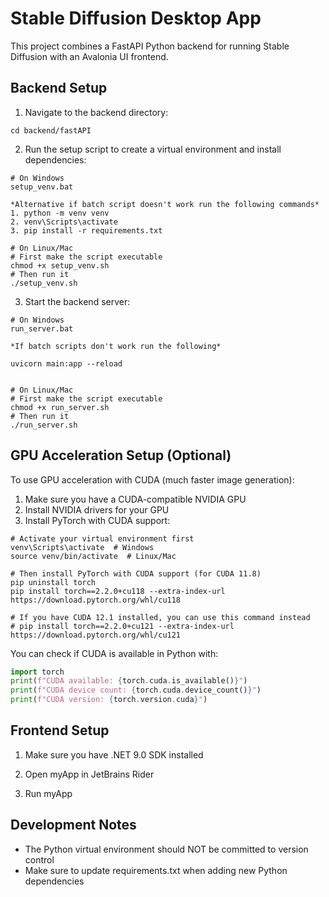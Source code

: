 # Stable Diffusion Desktop App

This project combines a FastAPI Python backend for running Stable Diffusion with an Avalonia UI frontend.

## Backend Setup

1. Navigate to the backend directory:
```
cd backend/fastAPI
```

2. Run the setup script to create a virtual environment and install dependencies:
```
# On Windows
setup_venv.bat

*Alternative if batch script doesn't work run the following commands*
1. python -m venv venv
2. venv\Scripts\activate
3. pip install -r requirements.txt

# On Linux/Mac
# First make the script executable
chmod +x setup_venv.sh
# Then run it
./setup_venv.sh
```

3. Start the backend server:
```
# On Windows
run_server.bat

*If batch scripts don't work run the following*

uvicorn main:app --reload


# On Linux/Mac
# First make the script executable
chmod +x run_server.sh
# Then run it
./run_server.sh
```

## GPU Acceleration Setup (Optional)

To use GPU acceleration with CUDA (much faster image generation):

1. Make sure you have a CUDA-compatible NVIDIA GPU
2. Install NVIDIA drivers for your GPU
3. Install PyTorch with CUDA support:

```
# Activate your virtual environment first
venv\Scripts\activate  # Windows
source venv/bin/activate  # Linux/Mac

# Then install PyTorch with CUDA support (for CUDA 11.8)
pip uninstall torch
pip install torch==2.2.0+cu118 --extra-index-url https://download.pytorch.org/whl/cu118

# If you have CUDA 12.1 installed, you can use this command instead
# pip install torch==2.2.0+cu121 --extra-index-url https://download.pytorch.org/whl/cu121
```

You can check if CUDA is available in Python with:
```python
import torch
print(f"CUDA available: {torch.cuda.is_available()}")
print(f"CUDA device count: {torch.cuda.device_count()}")
print(f"CUDA version: {torch.version.cuda}")
```

## Frontend Setup

1. Make sure you have .NET 9.0 SDK installed

2. Open myApp in JetBrains Rider

3. Run myApp

## Development Notes

- The Python virtual environment should NOT be committed to version control
- Make sure to update requirements.txt when adding new Python dependencies

